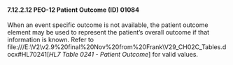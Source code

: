 #### 7.12.2.12 PEO-12 Patient Outcome (ID) 01084

When an event specific outcome is not available, the patient outcome element may be used to represent the patient’s overall outcome if that information is known. Refer to file:///E:\V2\v2.9%20final%20Nov%20from%20Frank\V29_CH02C_Tables.docx#HL70241[_HL7 Table 0241 - Patient Outcome_] for valid values.
